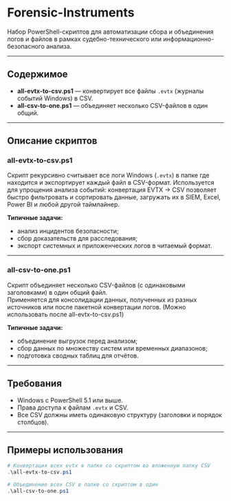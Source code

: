# Forensic-Instruments  
Набор PowerShell-скриптов для автоматизации сбора и объединения логов и файлов в рамках судебно-технического или информационно-безопасного анализа.

---

## Содержимое  
- **all-evtx-to-csv.ps1** — конвертирует все файлы `.evtx` (журналы событий Windows) в CSV.  
- **all-csv-to-one.ps1** — объединяет несколько CSV-файлов в один общий.

---

## Описание скриптов

### all-evtx-to-csv.ps1  
Скрипт рекурсивно считывает все логи Windows (`.evtx`) в папке где находится и экспортирует каждый файл в CSV-формат.
Используется для упрощения анализа событий: конвертация EVTX → CSV позволяет быстро фильтровать и сортировать данные, загружать их в SIEM, Excel, Power BI и любой другой таймлайнер.

**Типичные задачи:**  
- анализ инцидентов безопасности;  
- сбор доказательств для расследования;  
- экспорт системных и приложенческих логов в читаемый формат.  

---

### all-csv-to-one.ps1  
Скрипт объединяет несколько CSV-файлов (с одинаковыми заголовками) в один общий файл.  
Применяется для консолидации данных, полученных из разных источников или после пакетной конвертации логов. (Можно использовать после all-evtx-to-csv.ps1)

**Типичные задачи:**  
- объединение выгрузок перед анализом;  
- сбор данных по множеству систем или временных диапазонов;  
- подготовка сводных таблиц для отчётов.

---

## Требования  
- Windows с PowerShell 5.1 или выше.  
- Права доступа к файлам `.evtx` и CSV.  
- Все CSV должны иметь одинаковую структуру (заголовки и порядок столбцов).  

---

## Примеры использования  
```powershell
# Конвертация всех evtx в папке со скриптом во вложенную папку CSV
.\all-evtx-to-csv.ps1

# Объединение всех CSV в папке со скриптом в один
.\all-csv-to-one.ps1
